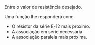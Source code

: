 Entre o valor de resistência desejado.

Uma função lhe responderá com:
- O resistor da série E-12 mais próximo.
- A associação em série necessária.
- A associação paralela mais próxima.
